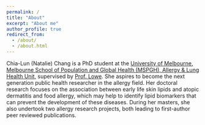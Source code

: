 ```yaml
---
permalink: /
title: "About"
excerpt: "About me"
author_profile: true
redirect_from: 
  - /about/
  - /about.html
---
```


Chia-Lun (Natalie) Chang is a PhD student at the [University of Melbourne, Melbourne School of Population and Global Health (MSPGH), Allergy & Lung Health Unit](https://mspgh.unimelb.edu.au/research-groups/centre-for-epidemiology-and-biostatistics-research/allergy-and-lung-health#:~:text=The%20Allergy%20and%20Lung%20Health%20Unit%20is%20internationally,asthma%20being%20a%20National%20Health%20Priority%20in%20Australia.), supervised by [Prof. Lowe](https://findanexpert.unimelb.edu.au/profile/35605-adrian-lowe).  She aspires to become the next generation public health researcher in the allergy field. Her doctoral research focuses on the association between early life skin lipids and atopic dermatitis and food allergy, which may help to identify lipid biomarkers that can prevent the development of these diseases. During her masters, she also undertook two allergy research projects, both leading to first-author peer reviewed publications.  
